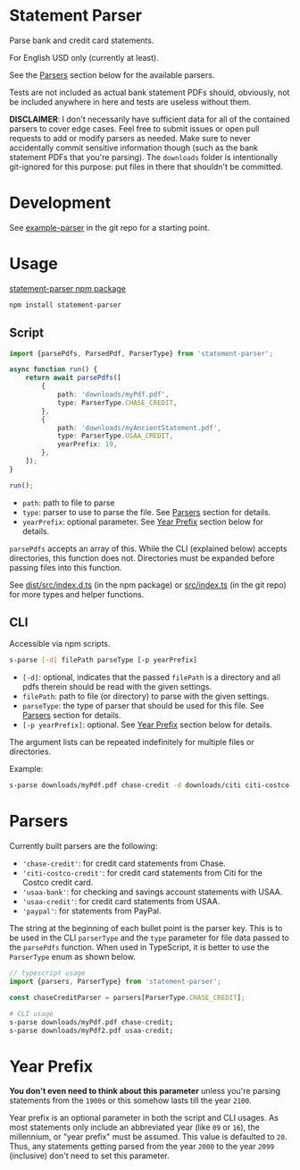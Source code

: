 # Statement Parser

Parse bank and credit card statements.

For English USD only (currently at least).

See the [Parsers](#parsers) section below for the available parsers.

Tests are not included as actual bank statement PDFs should, obviously, not be included anywhere in here and tests are useless without them.

**DISCLAIMER**: I don't necessarily have sufficient data for all of the contained parsers to cover edge cases. Feel free to submit issues or open pull requests to add or modify parsers as needed. Make sure to never accidentally commit sensitive information though (such as the bank statement PDFs that you're parsing). The `downloads` folder is intentionally git-ignored for this purpose: put files in there that shouldn't be committed.

# Development

See [example-parser](src/parsers/example-parser.ts) in the git repo for a starting point.

# Usage

[statement-parser npm package](https://www.npmjs.com/package/statement-parser)

```sh
npm install statement-parser
```

## Script

```typescript
import {parsePdfs, ParsedPdf, ParserType} from 'statement-parser';

async function run() {
    return await parsePdfs([
        {
            path: 'downloads/myPdf.pdf',
            type: ParserType.CHASE_CREDIT,
        },
        {
            path: 'downloads/myAncientStatement.pdf',
            type: ParserType.USAA_CREDIT,
            yearPrefix: 19,
        },
    ]);
}

run();
```

-   `path`: path to file to parse
-   `type`: parser to use to parse the file. See [Parsers](#parsers) section for details.
-   `yearPrefix`: optional parameter. See [Year Prefix](#year-prefix) section below for details.

`parsePdfs` accepts an array of this. While the CLI (explained below) accepts directories, this function does not. Directories must be expanded before passing files into this function.

See [dist/src/index.d.ts](dist/src/index.d.ts) (in the npm package) or [src/index.ts](src/index.ts) (in the git repo) for more types and helper functions.

## CLI

Accessible via npm scripts.

```sh
s-parse [-d] filePath parseType [-p yearPrefix]
```

-   `[-d]`: optional, indicates that the passed `filePath` is a directory and all pdfs therein should be read with the given settings.
-   `filePath`: path to file (or directory) to parse with the given settings.
-   `parseType`: the type of parser that should be used for this file. See [Parsers](#parsers) section for details.
-   `[-p yearPrefix]`: optional. See [Year Prefix](#year-prefix) section below for details.

The argument lists can be repeated indefinitely for multiple files or directories.

Example:

```sh
s-parse downloads/myPdf.pdf chase-credit -d downloads/citi citi-costco-credit downloads/myAncientStatement.pdf usaa-credit -p 19;
```

# Parsers

Currently built parsers are the following:

-   `'chase-credit'`: for credit card statements from Chase.
-   `'citi-costco-credit'`: for credit card statements from Citi for the Costco credit card.
-   `'usaa-bank'`: for checking and savings account statements with USAA.
-   `'usaa-credit'`: for credit card statements from USAA.
-   `'paypal'`: for statements from PayPal.

The string at the beginning of each bullet point is the parser key. This is to be used in the CLI `parserType` and the `type` parameter for file data passed to the `parsePdfs` function. When used in TypeScript, it is better to use the `ParserType` enum as shown below.

```typescript
// typescript usage
import {parsers, ParserType} from 'statement-parser';

const chaseCreditParser = parsers[ParserType.CHASE_CREDIT];
```

```sh
# CLI usage
s-parse downloads/myPdf.pdf chase-credit;
s-parse downloads/myPdf2.pdf usaa-credit;
```

# Year Prefix

**You don't even need to think about this parameter** unless you're parsing statements from the `1900`s or this somehow lasts till the year `2100`.

Year prefix is an optional parameter in both the script and CLI usages. As most statements only include an abbreviated year (like `09` or `16`), the millennium, or "year prefix" must be assumed. This value is defaulted to `20`. Thus, any statements getting parsed from the year `2000` to the year `2099` (inclusive) don't need to set this parameter.
